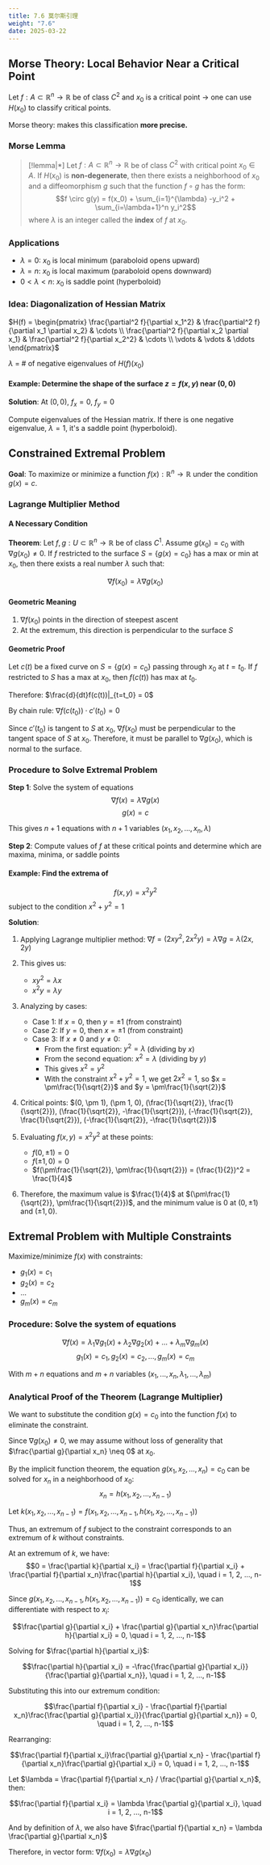 ```yaml
---
title: 7.6 莫尔斯引理
weight: "7.6"
date: 2025-03-22
---
```

## Morse Theory: Local Behavior Near a Critical Point

Let $f: A \subset \mathbb{R}^n \to \mathbb{R}$ be of class $C^2$ and $x_0$ is a critical point $\rightarrow$ one can use $H(x_0)$ to classify critical points. 

Morse theory: makes this classification **more precise.**
### Morse Lemma

> [!lemma|*]
> Let $f: A \subset \mathbb{R}^n \to \mathbb{R}$ be of class $C^2$ with critical point $x_0 \in A$. If $H(x_0)$ is **non-degenerate**, then there exists a neighborhood of $x_0$ and a diffeomorphism $g$ such that the function $f \circ g$ has the form:
$$f \circ g(y) = f(x_0) + \sum_{i=1}^{\lambda} -y_i^2 + \sum_{i=\lambda+1}^n y_i^2$$
where $\lambda$ is an integer called the **index** of $f$ at $x_0$.
### Applications
- $\lambda = 0$: $x_0$ is local minimum (paraboloid opens upward)
- $\lambda = n$: $x_0$ is local maximum (paraboloid opens downward)
- $0 < \lambda < n$: $x_0$ is saddle point (hyperboloid)

### Idea: Diagonalization of Hessian Matrix
$H(f) = \begin{pmatrix} 
\frac{\partial^2 f}{\partial x_1^2} & \frac{\partial^2 f}{\partial x_1 \partial x_2} & \cdots \\
\frac{\partial^2 f}{\partial x_2 \partial x_1} & \frac{\partial^2 f}{\partial x_2^2} & \cdots \\
\vdots & \vdots & \ddots
\end{pmatrix}$

$\lambda$ = # of negative eigenvalues of $H(f)(x_0)$

#### Example: Determine the shape of the surface $z = f(x,y)$ near $(0,0)$

**Solution**: 
At $(0,0)$, $f_x = 0$, $f_y = 0$

Compute eigenvalues of the Hessian matrix. If there is one negative eigenvalue, $\lambda = 1$, it's a saddle point (hyperboloid).

## Constrained Extremal Problem

**Goal**: To maximize or minimize a function $f(x): \mathbb{R}^n \to \mathbb{R}$ under the condition $g(x) = c$.

### Lagrange Multiplier Method

#### A Necessary Condition
**Theorem**: Let $f, g: U \subset \mathbb{R}^n \to \mathbb{R}$ be of class $C^1$. Assume $g(x_0) = c_0$ with $\nabla g(x_0) \neq 0$. If $f$ restricted to the surface $S = \{g(x) = c_0\}$ has a max or min at $x_0$, then there exists a real number $\lambda$ such that:

$$\nabla f(x_0) = \lambda \nabla g(x_0)$$

#### Geometric Meaning
1. $\nabla f(x_0)$ points in the direction of steepest ascent
2. At the extremum, this direction is perpendicular to the surface $S$

#### Geometric Proof
Let $c(t)$ be a fixed curve on $S = \{g(x) = c_0\}$ passing through $x_0$ at $t = t_0$. If $f$ restricted to $S$ has a max at $x_0$, then $f(c(t))$ has max at $t_0$.

Therefore: $\frac{d}{dt}f(c(t))|_{t=t_0} = 0$

By chain rule: $\nabla f(c(t_0)) \cdot c'(t_0) = 0$

Since $c'(t_0)$ is tangent to $S$ at $x_0$, $\nabla f(x_0)$ must be perpendicular to the tangent space of $S$ at $x_0$. Therefore, it must be parallel to $\nabla g(x_0)$, which is normal to the surface.

### Procedure to Solve Extremal Problem
**Step 1**: Solve the system of equations 
$$\nabla f(x) = \lambda \nabla g(x)$$
$$g(x) = c$$

This gives $n+1$ equations with $n+1$ variables $(x_1, x_2, ..., x_n, \lambda)$

**Step 2**: Compute values of $f$ at these critical points and determine which are maxima, minima, or saddle points

#### Example: Find the extrema of
$$f(x,y) = x^2 y^2$$ subject to the condition $x^2 + y^2 = 1$

**Solution**:
1. Applying Lagrange multiplier method:
   $\nabla f = (2xy^2, 2x^2y) = \lambda \nabla g = \lambda(2x, 2y)$
   
2. This gives us:
   - $xy^2 = \lambda x$
   - $x^2y = \lambda y$
   
3. Analyzing by cases:
   - Case 1: If $x = 0$, then $y = \pm 1$ (from constraint)
   - Case 2: If $y = 0$, then $x = \pm 1$ (from constraint)
   - Case 3: If $x \neq 0$ and $y \neq 0$:
     - From the first equation: $y^2 = \lambda$ (dividing by $x$)
     - From the second equation: $x^2 = \lambda$ (dividing by $y$)
     - This gives $x^2 = y^2$
     - With the constraint $x^2 + y^2 = 1$, we get $2x^2 = 1$, so $x = \pm\frac{1}{\sqrt{2}}$ and $y = \pm\frac{1}{\sqrt{2}}$
   
4. Critical points: $(0, \pm 1), (\pm 1, 0), (\frac{1}{\sqrt{2}}, \frac{1}{\sqrt{2}}), (\frac{1}{\sqrt{2}}, -\frac{1}{\sqrt{2}}), (-\frac{1}{\sqrt{2}}, \frac{1}{\sqrt{2}}), (-\frac{1}{\sqrt{2}}, -\frac{1}{\sqrt{2}})$

5. Evaluating $f(x,y) = x^2y^2$ at these points:
   - $f(0, \pm 1) = 0$
   - $f(\pm 1, 0) = 0$
   - $f(\pm\frac{1}{\sqrt{2}}, \pm\frac{1}{\sqrt{2}}) = (\frac{1}{2})^2 = \frac{1}{4}$

6. Therefore, the maximum value is $\frac{1}{4}$ at $(\pm\frac{1}{\sqrt{2}}, \pm\frac{1}{\sqrt{2}})$, and the minimum value is $0$ at $(0, \pm 1)$ and $(\pm 1, 0)$.

## Extremal Problem with Multiple Constraints

Maximize/minimize $f(x)$ with constraints:
- $g_1(x) = c_1$
- $g_2(x) = c_2$
- ...
- $g_m(x) = c_m$

### Procedure: Solve the system of equations
$$\nabla f(x) = \lambda_1 \nabla g_1(x) + \lambda_2 \nabla g_2(x) + ... + \lambda_m \nabla g_m(x)$$
$$g_1(x) = c_1, g_2(x) = c_2, ..., g_m(x) = c_m$$

With $m+n$ equations and $m+n$ variables $(x_1,...,x_n, \lambda_1,...,\lambda_m)$

### Analytical Proof of the Theorem (Lagrange Multiplier)

We want to substitute the condition $g(x) = c_0$ into the function $f(x)$ to eliminate the constraint.

Since $\nabla g(x_0) \neq 0$, we may assume without loss of generality that $\frac{\partial g}{\partial x_n} \neq 0$ at $x_0$. 

By the implicit function theorem, the equation $g(x_1, x_2, ..., x_n) = c_0$ can be solved for $x_n$ in a neighborhood of $x_0$:
$$x_n = h(x_1, x_2, ..., x_{n-1})$$

Let $k(x_1, x_2, ..., x_{n-1}) = f(x_1, x_2, ..., x_{n-1}, h(x_1, x_2, ..., x_{n-1}))$

Thus, an extremum of $f$ subject to the constraint corresponds to an extremum of $k$ without constraints.

At an extremum of $k$, we have:
$$0 = \frac{\partial k}{\partial x_i} = \frac{\partial f}{\partial x_i} + \frac{\partial f}{\partial x_n}\frac{\partial h}{\partial x_i}, \quad i = 1, 2, ..., n-1$$

Since $g(x_1, x_2, ..., x_{n-1}, h(x_1, x_2, ..., x_{n-1})) = c_0$ identically, we can differentiate with respect to $x_i$:

$$\frac{\partial g}{\partial x_i} + \frac{\partial g}{\partial x_n}\frac{\partial h}{\partial x_i} = 0, \quad i = 1, 2, ..., n-1$$

Solving for $\frac{\partial h}{\partial x_i}$:

$$\frac{\partial h}{\partial x_i} = -\frac{\frac{\partial g}{\partial x_i}}{\frac{\partial g}{\partial x_n}}, \quad i = 1, 2, ..., n-1$$

Substituting this into our extremum condition:

$$\frac{\partial f}{\partial x_i} - \frac{\partial f}{\partial x_n}\frac{\frac{\partial g}{\partial x_i}}{\frac{\partial g}{\partial x_n}} = 0, \quad i = 1, 2, ..., n-1$$

Rearranging:

$$\frac{\partial f}{\partial x_i}\frac{\partial g}{\partial x_n} - \frac{\partial f}{\partial x_n}\frac{\partial g}{\partial x_i} = 0, \quad i = 1, 2, ..., n-1$$

Let $\lambda = \frac{\partial f}{\partial x_n} / \frac{\partial g}{\partial x_n}$, then:

$$\frac{\partial f}{\partial x_i} = \lambda \frac{\partial g}{\partial x_i}, \quad i = 1, 2, ..., n-1$$

And by definition of $\lambda$, we also have $\frac{\partial f}{\partial x_n} = \lambda \frac{\partial g}{\partial x_n}$

Therefore, in vector form: $\nabla f(x_0) = \lambda \nabla g(x_0)$